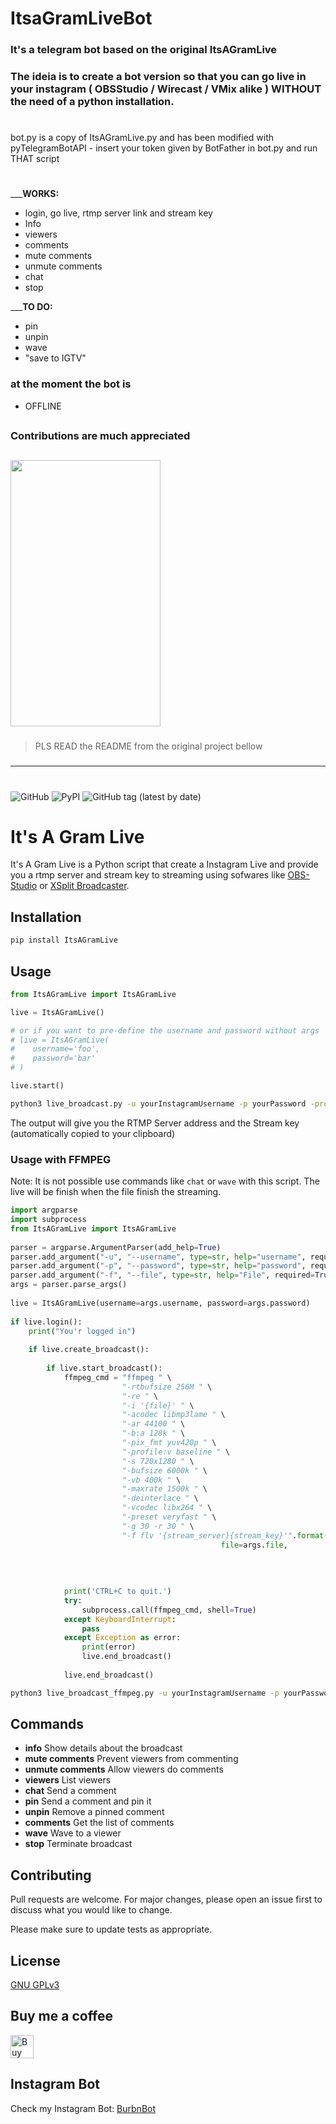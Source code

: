 
# ItsaGramLiveBot
### It's a telegram bot based on the original ItsAGramLive

### The ideia is to create a bot version so that you can go live in your instagram ( OBSStudio / Wirecast / VMix alike ) WITHOUT the need of a python installation.

#
bot.py is a copy of ItsAGramLive.py and has been modified with pyTelegramBotAPI - insert your token given by BotFather in bot.py and run THAT script
#
___**WORKS:**
- login, go live, rtmp server link and stream key
- Info
- viewers
- comments
- mute comments
- unmute comments
- chat
- stop 

___**TO DO:** 
- pin
- unpin
- wave
- "save to IGTV"
###
### at the moment the bot is
- OFFLINE
  
##
### Contributions are much appreciated

##

 <img src="https://user-images.githubusercontent.com/67715164/173175592-3f9ba36e-4f1b-4c8c-8cfc-bdd7461adcf6.png" width="240" height="426">

###
>PLS READ the README from the original project bellow

###

-------------------------------------


#


![GitHub](https://img.shields.io/github/license/harrypython/itsagramlive)
![PyPI](https://img.shields.io/pypi/v/itsagramlive)
![GitHub tag (latest by date)](https://img.shields.io/github/v/tag/harrypython/itsagramlive?label=Version)

# It's A Gram Live

It's A Gram Live is a Python script that create a Instagram Live and provide you a rtmp server and stream key to streaming using sofwares like [OBS-Studio](https://obsproject.com/) or [XSplit Broadcaster](https://www.xsplit.com/).

## Installation

```bash
pip install ItsAGramLive
```

## Usage

```python
from ItsAGramLive import ItsAGramLive

live = ItsAGramLive()

# or if you want to pre-define the username and password without args
# live = ItsAGramLive(
#    username='foo',
#    password='bar'
# )

live.start()
```

```bash
python3 live_broadcast.py -u yourInstagramUsername -p yourPassword -proxy user:password@ip:port
```

The output will give you the RTMP Server address and the Stream key (automatically copied to your clipboard)

###  Usage with FFMPEG
Note: It is not possible use commands like ```chat``` or ```wave``` with this script.
The live will be finish when the file finish the streaming.
```python  
import argparse  
import subprocess  
from ItsAGramLive import ItsAGramLive  
  
parser = argparse.ArgumentParser(add_help=True)  
parser.add_argument("-u", "--username", type=str, help="username", required=True)  
parser.add_argument("-p", "--password", type=str, help="password", required=True)  
parser.add_argument("-f", "--file", type=str, help="File", required=True)  
args = parser.parse_args()  
  
live = ItsAGramLive(username=args.username, password=args.password)  
  
if live.login():  
    print("You'r logged in")  
  
    if live.create_broadcast():  
  
        if live.start_broadcast():  
            ffmpeg_cmd = "ffmpeg " \  
                         "-rtbufsize 256M " \  
                         "-re " \  
                         "-i '{file}' " \  
                         "-acodec libmp3lame " \  
                         "-ar 44100 " \  
                         "-b:a 128k " \  
                         "-pix_fmt yuv420p " \  
                         "-profile:v baseline " \  
                         "-s 720x1280 " \  
                         "-bufsize 6000k " \  
                         "-vb 400k " \  
                         "-maxrate 1500k " \  
                         "-deinterlace " \  
                         "-vcodec libx264 " \  
                         "-preset veryfast " \  
                         "-g 30 -r 30 " \  
                         "-f flv '{stream_server}{stream_key}'".format(
						                       file=args.file,
                                                                       stream_server=live.stream_server,
                                                                       stream_key=live.stream_key
                                                                       )  
  
            print('CTRL+C to quit.')  
            try:  
                subprocess.call(ffmpeg_cmd, shell=True)  
            except KeyboardInterrupt:  
                pass  
            except Exception as error:  
                print(error)  
                live.end_broadcast()  
  
            live.end_broadcast()
```

```bash
python3 live_broadcast_ffmpeg.py -u yourInstagramUsername -p yourPassword -f /path/to/video/file.mp4
```
  
## Commands

- **info**
  Show details about the broadcast
- **mute comments**
  Prevent viewers from commenting
- **unmute comments**
  Allow viewers do comments
- **viewers**
  List viewers
- **chat**
  Send a comment
- **pin**
  Send a comment and pin it
- **unpin**
  Remove a pinned comment
- **comments**
  Get the list of comments
- **wave**
  Wave to a viewer
- **stop**
  Terminate broadcast

## Contributing

Pull requests are welcome. For major changes, please open an issue first to discuss what you would like to change.

Please make sure to update tests as appropriate.

## License

[ GNU GPLv3 ](https://choosealicense.com/licenses/gpl-3.0/)

## Buy me a coffee

<a href="https://www.buymeacoffee.com/harrypython" target="_blank"><img src="https://cdn.buymeacoffee.com/buttons/default-orange.png" alt="Buy Me A Coffee" style="height: 37px !important;" ></a>

## Instagram Bot
Check my Instagram Bot: [BurbnBot](https://github.com/harrypython/BurbnBot)
